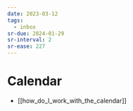 ```yaml
---
date: 2023-03-12
tags:
  - inbox
sr-due: 2024-01-29
sr-interval: 2
sr-ease: 227
---
```


# Calendar

<!-- NEXT: merge with note below -->
- [[how_do_I_work_with_the_calendar]]
